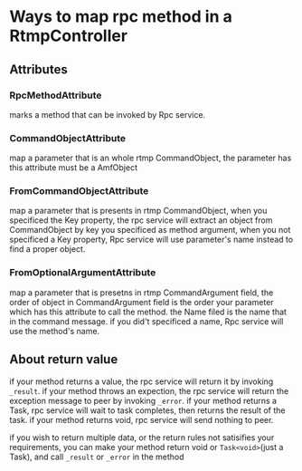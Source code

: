 # Ways to map rpc method in a RtmpController

## Attributes

### RpcMethodAttribute
marks a method that can be invoked by Rpc service.

### CommandObjectAttribute
map a parameter that is an whole rtmp CommandObject, the parameter has this attribute must be a AmfObject

### FromCommandObjectAttribute
map a parameter that is presents in rtmp CommandObject, when you specificed the Key property, the rpc service will extract an object from CommandObject by key you specificed as method argument, when you not specificed a Key property, Rpc service will use parameter's name instead to find a proper object.

### FromOptionalArgumentAttribute
map a parameter that is presetns in rtmp CommandArgument field, the order of object in CommandArgument field is the order your parameter which has this attribute to call the method. the Name filed is the name that in the command message. if you did't specificed a name, Rpc service will use the method's name.

## About return value
if your method returns a value, the rpc service will return it by invoking `_result`.
if your method throws an expection, the rpc service will return the exception message to peer by invoking `_error`.
if your method returns a Task, rpc service will wait to task completes, then returns the result of the task.
if your method returns void, rpc service will send nothing to peer.

if you wish to return multiple data, or the return rules not satisifies your requirements, you can make your method return void or `Task<void>`(just a Task), and call `_result` or `_error` in the method




